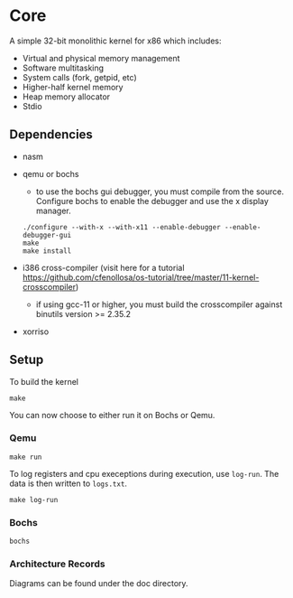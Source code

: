 

# Core
A simple 32-bit monolithic kernel for x86 which includes:
- Virtual and physical memory management
- Software multitasking
- System calls (fork, getpid, etc)
- Higher-half kernel memory
- Heap memory allocator
- Stdio


## Dependencies

- nasm
- qemu or bochs 
    - to use the bochs gui debugger, you must compile from the source. Configure bochs to enable the debugger and use the x display manager.
    ```
    ./configure --with-x --with-x11 --enable-debugger --enable-debugger-gui
    make
    make install
    ```
    
- i386 cross-compiler (visit here for a tutorial https://github.com/cfenollosa/os-tutorial/tree/master/11-kernel-crosscompiler)
    - if using gcc-11 or higher, you must build the crosscompiler against binutils version >= 2.35.2 
- xorriso

## Setup

To build the kernel
```
make
```

You can now choose to either run it on Bochs or Qemu.

### Qemu
```
make run
```

To log registers and cpu execeptions during execution, use `log-run`. The data is then written to `logs.txt`.
```
make log-run
```

### Bochs 
```
bochs
```

### Architecture Records
Diagrams can be found under the doc directory.
